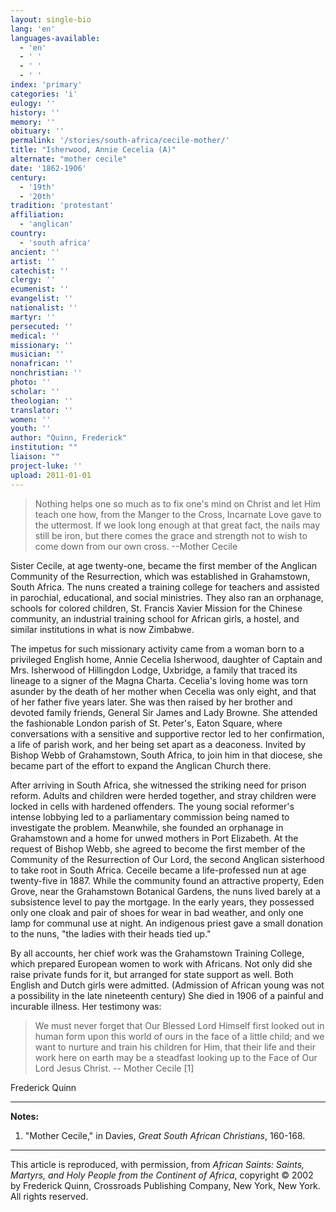 ```yaml
---
layout: single-bio
lang: 'en'
languages-available:
  - 'en'
  - ' '
  - ' '
  - ' '
index: 'primary'
categories: 'i'
eulogy: ''
history: ''
memory: ''
obituary: ''
permalink: '/stories/south-africa/cecile-mother/'
title: "Isherwood, Annie Cecelia (A)"
alternate: "mother cecile"
date: '1862-1906'
century:
  - '19th'
  - '20th'
tradition: 'protestant'
affiliation:
  - 'anglican'
country:
  - 'south africa'
ancient: ''
artist: ''
catechist: ''
clergy: ''
ecumenist: ''
evangelist: ''
nationalist: ''
martyr: ''
persecuted: ''
medical: ''
missionary: ''
musician: ''
nonafrican: ''
nonchristian: ''
photo: ''
scholar: ''
theologian: ''
translator: ''
women: ''
youth: ''
author: "Quinn, Frederick"
institution: ""
liaison: ""
project-luke: ''
upload: 2011-01-01
---
```




> Nothing helps one so much as to fix one's mind on Christ and let Him teach one how, from the Manger to the Cross, Incarnate Love gave to the uttermost. If we look long enough at that great fact, the nails may still be iron, but there comes the grace and strength not to wish to come down from our own cross. --Mother Cecile

Sister Cecile, at age twenty-one, became the first member of the Anglican Community of the Resurrection, which was established in Grahamstown, South Africa. The nuns created a training college for teachers and assisted in parochial, educational, and social ministries. They also ran an orphanage, schools for colored children, St. Francis Xavier Mission for the Chinese community, an industrial training school for African girls, a hostel, and similar institutions in what is now Zimbabwe.

The impetus for such missionary activity came from a woman born to a privileged English home, Annie Cecelia Isherwood, daughter of Captain and Mrs. Isherwood of Hillingdon Lodge, Uxbridge, a family that traced its lineage to a signer of the Magna Charta. Cecelia's loving home was torn asunder by the death of her mother when Cecelia was only eight, and that of her father five years later. She was then raised by her brother and devoted family friends, General Sir James and Lady Browne. She attended the fashionable London parish of St. Peter's, Eaton Square, where conversations with a sensitive and supportive rector led to her confirmation, a life of parish work, and her being set apart as a deaconess. Invited by Bishop Webb of Grahamstown, South Africa, to join him in that diocese, she became part of the effort to expand the Anglican Church there.

After arriving in South Africa, she witnessed the striking need for prison reform. Adults and children were herded together, and stray children were locked in cells with hardened offenders. The young social reformer's intense lobbying led to a parliamentary commission being named to investigate the problem. Meanwhile, she founded an orphanage in Grahamstown and a home for unwed mothers in Port Elizabeth. At the request of Bishop Webb, she agreed to become the first member of the Community of the Resurrection of Our Lord, the second Anglican sisterhood to take root in South Africa. Ceceile became a life-professed nun at age twenty-five in 1887. While the community found an attractive property, Eden Grove, near the Grahamstown Botanical Gardens, the nuns lived barely at a subsistence level to pay the mortgage. In the early years, they possessed only one cloak and pair of shoes for wear in bad weather, and only one lamp for communal use at night. An indigenous priest gave a small donation to the nuns, "the ladies with their heads tied up."

By all accounts, her chief work was the Grahamstown Training College, which prepared European women to work with Africans. Not only did she raise private funds for it, but arranged for state support as well. Both English and Dutch girls were admitted. (Admission of African young was not a possibility in the late nineteenth century) She died in 1906 of a painful and incurable illness. Her testimony was:

> We must never forget that Our Blessed Lord Himself first looked out in human form upon this world of ours in the face of a little child; and we want to nurture and train his children for Him, that their life and their work here on earth may be a steadfast looking up to the Face of Our Lord Jesus Christ.
> -- Mother Cecile [1]
> 

Frederick Quinn

---

**Notes:**

1. "Mother Cecile," in Davies, *Great South African Christians*, 160-168.

---

This article is reproduced, with permission, from *African Saints: Saints, Martyrs, and Holy People from the Continent of Africa*, copyright &copy; 2002 by Frederick Quinn, Crossroads Publishing Company, New York, New York.  All rights reserved.